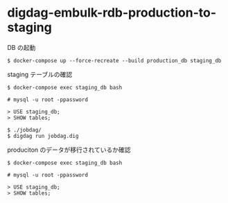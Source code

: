 # digdag-embulk-rdb-production-to-staging

DB の起動

```
$ docker-compose up --force-recreate --build production_db staging_db
```

staging テーブルの確認

```
$ docker-compose exec staging_db bash

# mysql -u root -ppassword

> USE staging_db;
> SHOW tables;
```

```
$ ./jobdag/
$ digdag run jobdag.dig
```

produciton のデータが移行されているか確認

```
$ docker-compose exec staging_db bash

# mysql -u root -ppassword

> USE staging_db;
> SHOW tables;
```

